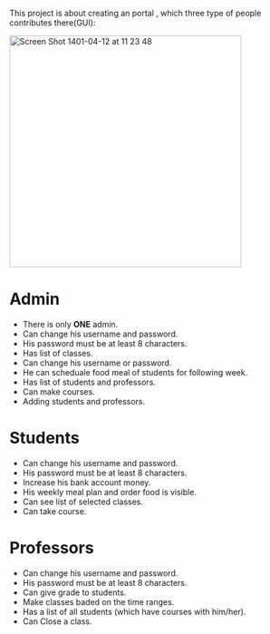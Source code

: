 
This project is about creating an portal , which three type of people contributes there(GUI):

<img width="409" alt="Screen Shot 1401-04-12 at 11 23 48" src="https://user-images.githubusercontent.com/71961438/177028689-8577474e-bbc3-4be7-a02d-0f9dee39fdc6.png">


# Admin
- There is only **ONE** admin.
- Can change his username and password.
- His password must be at least 8 characters.
- Has list of classes.
- Can change his username or password.
- He can scheduale food meal of students for following week.
- Has list of students and professors.
- Can make courses.
- Adding students and professors.


# Students
- Can change his username and password.
- His password must be at least 8 characters.
- Increase his bank account money.
- His weekly meal plan and order food is visible.
- Can see list of selected classes.
- Can take course.

# Professors
- Can change his username and password.
- His password must be at least 8 characters.
- Can give grade to students.
- Make classes baded on the time ranges.
- Has a list of all students (which have courses with him/her).
- Can Close a class.
